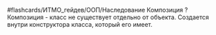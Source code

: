 #flashcards/ИТМО_гейдев/ООП/Наследование
Композиция
?
Композиция - класс не существует отдельно от объекта. Создается внутри конструктора класса, который его имеет.
